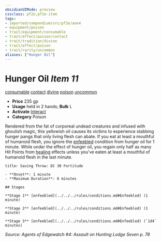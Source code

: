 ```yaml
---
obsidianUIMode: preview
cssclass: pf2e,pf2e-item
tags:
- imported/compendium/src/pf2e/aoe4
- equipment/poison
- trait/equipment/consumable
- trait/effect/poison/contact
- trait/tradition/divine
- trait/effect/poison
- trait/rarity/uncommon
aliases: ["Hunger Oil"]
---
```

# Hunger Oil *Item 11*  
[consumable](consumable.md)  [contact](contact.md)  [divine](divine.md)  [poison](rules/traits/poison.md)  [uncommon](uncommon.md)  

- **Price** 235 gp
- **Usage** held in 2 hands; **Bulk** L
- **Activate** [Interact](interact.md)
- **Category** Poison

Rendered from the fat of corporeal undead creatures and infused with ghoulish magic, this yellowish oil causes its victims to experience stabbing hunger pangs that only living flesh can abate. If you eat at least a mouthful of humanoid flesh, you ignore the [enfeebled](conditions.md#Enfeebled) condition from hunger oil for 1 minute. While under the effect of hunger oil, you regain only half as many Hit Points from [healing](healing.md) effects unless you've eaten at least a mouthful of humanoid flesh in the last minute.

```ad-inline-affliction
title: Saving Throw: DC 30 Fortitude

- **Onset**: 1 minute
- **Maximum Duration**: 6 minutes

## Stages

**Stage 1** [enfeebled](../../../rules/conditions.md#Enfeebled) (1 minute)

**Stage 2** [enfeebled](../../../rules/conditions.md#Enfeebled) (1 minute)

**Stage 3** [enfeebled](../../../rules/conditions.md#Enfeebled) (`1d4` minutes)
```

*Source: Agents of Edgewatch #4: Assault on Hunting Lodge Seven p. 78*
